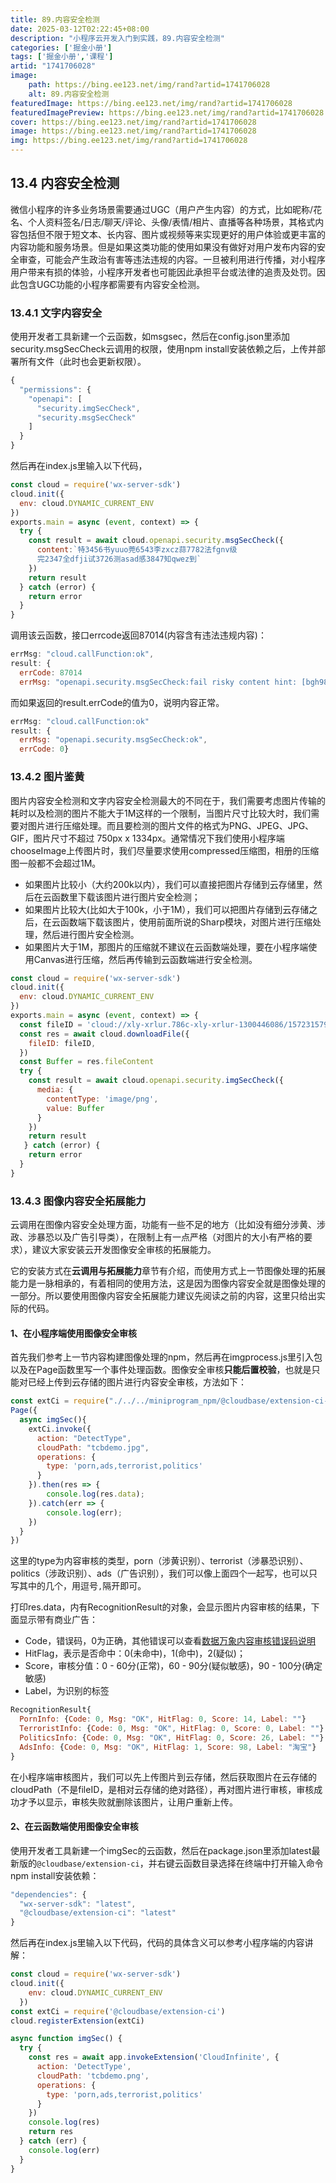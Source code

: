```yaml
---
title: 89.内容安全检测
date: 2025-03-12T02:22:45+08:00
description: "小程序云开发入门到实践，89.内容安全检测"
categories: ['掘金小册']
tags: ['掘金小册','课程']
artid: "1741706028"
image:
    path: https://bing.ee123.net/img/rand?artid=1741706028
    alt: 89.内容安全检测
featuredImage: https://bing.ee123.net/img/rand?artid=1741706028
featuredImagePreview: https://bing.ee123.net/img/rand?artid=1741706028
cover: https://bing.ee123.net/img/rand?artid=1741706028
image: https://bing.ee123.net/img/rand?artid=1741706028
img: https://bing.ee123.net/img/rand?artid=1741706028
---
```


## 13.4 内容安全检测
微信小程序的许多业务场景需要通过UGC（用户产生内容）的方式，比如昵称/花名、个人资料签名/日志/聊天/评论、头像/表情/相片、直播等各种场景，其格式内容包括但不限于短文本、长内容、图片或视频等来实现更好的用户体验或更丰富的内容功能和服务场景。但是如果这类功能的使用如果没有做好对用户发布内容的安全审查，可能会产生政治有害等违法违规的内容。一旦被利用进行传播，对小程序用户带来有损的体验，小程序开发者也可能因此承担平台或法律的追责及处罚。因此包含UGC功能的小程序都需要有内容安全检测。

### 13.4.1 文字内容安全
使用开发者工具新建一个云函数，如msgsec，然后在config.json里添加security.msgSecCheck云调用的权限，使用npm install安装依赖之后，上传并部署所有文件（此时也会更新权限）。
```javascript
{
  "permissions": {
    "openapi": [
      "security.imgSecCheck",
      "security.msgSecCheck"
    ]
  }
}
```
然后再在index.js里输入以下代码，
```javascript
const cloud = require('wx-server-sdk')
cloud.init({
  env: cloud.DYNAMIC_CURRENT_ENV
})
exports.main = async (event, context) => {
  try {
    const result = await cloud.openapi.security.msgSecCheck({
      content:`特3456书yuuo莞6543李zxcz蒜7782法fgnv级
      完2347全dfji试3726测asad感3847知qwez到`
    })
    return result      
  } catch (error) {
    return error
  }
}
```
调用该云函数，接口errcode返回87014(内容含有违法违规内容)：
```javascript
errMsg: "cloud.callFunction:ok", 
result: {
  errCode: 87014
  errMsg: "openapi.security.msgSecCheck:fail risky content hint: [bgh98a06644711]"}
```
而如果返回的result.errCode的值为0，说明内容正常。
```javascript
errMsg: "cloud.callFunction:ok"
result: {
  errMsg: "openapi.security.msgSecCheck:ok",
  errCode: 0}
```

### 13.4.2 图片鉴黄
图片内容安全检测和文字内容安全检测最大的不同在于，我们需要考虑图片传输的耗时以及检测的图片不能大于1M这样的一个限制，当图片尺寸比较大时，我们需要对图片进行压缩处理。而且要检测的图片文件的格式为PNG、JPEG、JPG、GIF，图片尺寸不超过 750px x 1334px。通常情况下我们使用小程序端chooseImage上传图片时，我们尽量要求使用compressed压缩图，相册的压缩图一般都不会超过1M。
- 如果图片比较小（大约200k以内），我们可以直接把图片存储到云存储里，然后在云函数里下载该图片进行图片安全检测；
- 如果图片比较大(比如大于100k，小于1M），我们可以把图片存储到云存储之后，在云函数端下载该图片，使用前面所说的Sharp模块，对图片进行压缩处理，然后进行图片安全检测。
- 如果图片大于1M，那图片的压缩就不建议在云函数端处理，要在小程序端使用Canvas进行压缩，然后再传输到云函数端进行安全检测。

```javascript
const cloud = require('wx-server-sdk')
cloud.init({
  env: cloud.DYNAMIC_CURRENT_ENV
})
exports.main = async (event, context) => {
  const fileID = 'cloud://xly-xrlur.786c-xly-xrlur-1300446086/1572315793628-366.png'
  const res = await cloud.downloadFile({
    fileID: fileID,
  })
  const Buffer = res.fileContent  
  try {
    const result = await cloud.openapi.security.imgSecCheck({
      media: {
        contentType: 'image/png',
        value: Buffer
      }
    })
    return result
   } catch (error) {
    return error
  }
}
```

### 13.4.3 图像内容安全拓展能力
云调用在图像内容安全处理方面，功能有一些不足的地方（比如没有细分涉黄、涉政、涉暴恐以及广告引导类），在限制上有一点严格（对图片的大小有严格的要求），建议大家安装云开发图像安全审核的拓展能力。

它的安装方式在**云调用与拓展能力**章节有介绍，而使用方式上一节图像处理的拓展能力是一脉相承的，有着相同的使用方法，这是因为图像内容安全就是图像处理的一部分。所以要使用图像内容安全拓展能力建议先阅读之前的内容，这里只给出实际的代码。

#### 1、在小程序端使用图像安全审核
首先我们参考上一节内容构建图像处理的npm，然后再在imgprocess.js里引入包以及在Page函数里写一个事件处理函数。图像安全审核**只能后置校验**，也就是只能对已经上传到云存储的图片进行内容安全审核，方法如下：
```javascript
const extCi = require("./../../miniprogram_npm/@cloudbase/extension-ci-wxmp");
Page({
  async imgSec(){
    extCi.invoke({
      action: "DetectType",
      cloudPath: "tcbdemo.jpg", 
      operations: {
        type: 'porn,ads,terrorist,politics'
      }
    }).then(res => {
        console.log(res.data);
    }).catch(err => {
        console.log(err);
    })
  }
})
```
这里的type为内容审核的类型，porn（涉黄识别）、terrorist（涉暴恐识别）、politics（涉政识别）、ads（广告识别），我们可以像上面四个一起写，也可以只写其中的几个，用逗号`,`隔开即可。

打印res.data，内有RecognitionResult的对象，会显示图片内容审核的结果，下面显示带有商业广告：
- Code，错误码，0为正确，其他错误可以查看[数据万象内容审核错误码说明](https://cloud.tencent.com/document/product/460/8523)
- HitFlag，表示是否命中：0(未命中)，1(命中)，2(疑似)；
- Score，审核分值：0 - 60分(正常)，60 - 90分(疑似敏感)，90 - 100分(确定敏感)
- Label，为识别的标签
```javascript
RecognitionResult{
  PornInfo: {Code: 0, Msg: "OK", HitFlag: 0, Score: 14, Label: ""}
  TerroristInfo: {Code: 0, Msg: "OK", HitFlag: 0, Score: 0, Label: ""}
  PoliticsInfo: {Code: 0, Msg: "OK", HitFlag: 0, Score: 26, Label: ""}
  AdsInfo: {Code: 0, Msg: "OK", HitFlag: 1, Score: 98, Label: "淘宝"}
}
```
在小程序端审核图片，我们可以先上传图片到云存储，然后获取图片在云存储的cloudPath（不是fileID，是相对云存储的绝对路径），再对图片进行审核，审核成功才予以显示，审核失败就删除该图片，让用户重新上传。

#### 2、在云函数端使用图像安全审核
使用开发者工具新建一个imgSec的云函数，然后在package.json里添加latest最新版的`@cloudbase/extension-ci`，并右键云函数目录选择在终端中打开输入命令npm install安装依赖：
```javascript
"dependencies": {
  "wx-server-sdk": "latest",
  "@cloudbase/extension-ci": "latest"
}
```
然后再在index.js里输入以下代码，代码的具体含义可以参考小程序端的内容讲解：
```javascript
const cloud = require('wx-server-sdk')
cloud.init({
    env: cloud.DYNAMIC_CURRENT_ENV
  })
const extCi = require('@cloudbase/extension-ci')
cloud.registerExtension(extCi)

async function imgSec() {
  try {
    const res = await app.invokeExtension('CloudInfinite', {
      action: 'DetectType',
      cloudPath: 'tcbdemo.png', 
      operations: {
        type: 'porn,ads,terrorist,politics'
      }
    })
    console.log(res)
    return res
  } catch (err) {
    console.log(err)
  }
}
```